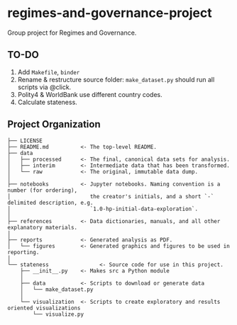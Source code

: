 regimes-and-governance-project
==============================

Group project for Regimes and Governance.

TO-DO
------------
1. Add `Makefile`, `binder`
2. Rename & restructure source folder: `make_dataset.py` should run all scripts via @click.  
3. Polity4 & WorldBank use different country codes. 
4. Calculate stateness.


Project Organization
------------

    ├── LICENSE
    ├── README.md          <- The top-level README.
    ├── data
    │   ├── processed      <- The final, canonical data sets for analysis.
    │   ├── interim        <- Intermediate data that has been transformed.
    │   └── raw            <- The original, immutable data dump.
    │
    ├── notebooks          <- Jupyter notebooks. Naming convention is a number (for ordering),
    │                         the creator's initials, and a short `-` delimited description, e.g.
    │                         `1.0-hp-initial-data-exploration`.
    │
    ├── references         <- Data dictionaries, manuals, and all other explanatory materials.
    │
    ├── reports            <- Generated analysis as PDF.
    │   └── figures        <- Generated graphics and figures to be used in reporting.
    │
    └── stateness                <- Source code for use in this project.
        ├── __init__.py    <- Makes src a Python module
        │
        ├── data           <- Scripts to download or generate data
        │   └── make_dataset.py
        │
        └── visualization  <- Scripts to create exploratory and results oriented visualizations
            └── visualize.py
